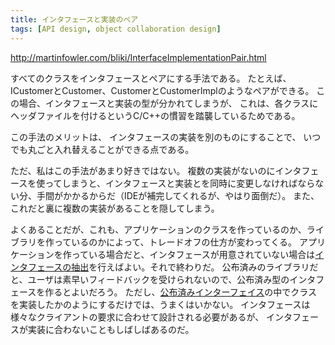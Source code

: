 ```yaml
---
title: インタフェースと実装のペア
tags: [API design, object collaboration design]
---
```


http://martinfowler.com/bliki/InterfaceImplementationPair.html

<!-- The practice of taking every class and pairing it with an interface. So as a result you see pairs of things - maybe ICustomer and Customer or Customer and CustomerImpl. In many ways it echoes the C/C++ habit of header files for each class, although in this case the interfaces and implementations are actually separate types. -->
すべてのクラスをインタフェースとペアにする手法である。
たとえば、ICustomerとCustomer、CustomerとCustomerImplのようなペアができる。
この場合、インタフェースと実装の型が分かれてしまうが、
これは、各クラスにヘッダファイルを付けるというC/C++の慣習を踏襲しているためである。

<!-- The advantage of this approach is that you can completely substitute anything at any point by providing another implementation of the interface. -->
この手法のメリットは、
インタフェースの実装を別のものにすることで、
いつでも丸ごと入れ替えることができる点である。

<!-- This isn't, however, a technique that I've ever much liked. Using interfaces when you aren't going to have multiple implementations is extra effort to keep everything in sync (although good IDEs help). Furthermore it hides the cases where you actually do provide multiple implementations. -->

ただ、私はこの手法があまり好きではない。
複数の実装がないのにインタフェースを使ってしまうと、インタフェースと実装とを同時に変更しなければならない分、手間がかかるからだ（IDEが補完してくれるが、やはり面倒だ）。
また、これだと裏に複数の実装があることを隠してしまう。

<!-- As often is the case the trade-offs are different depending on whether you are writing application classes or libraries. In an application if you ever need an interface where you don't have one you can just do Extract Interface and you're done. With published libraries your users don't get that fast feedback so it's much more useful to make your published types interfaces. However just mimicking the implementation classes in your PublishedInterfaces is rarely the best move. Interfaces should be designed around your clients' needs, often these don't match the implementation. -->

よくあることだが、これも、アプリケーションのクラスを作っているのか、ライブラリを作っているのかによって、トレードオフの仕方が変わってくる。
アプリケーションを作っている場合だと、インタフェースが用意されていない場合は[インタフェースの抽出](http://www.refactoring.com/catalog/extractInterface.html)を行えばよい。それで終わりだ。
公布済みのライブラリだと、ユーザは素早いフィードバックを受けられないので、公布済み型のインタフェースを作るとよいだろう。
ただし、[公布済みインターフェイス](PublishedInterface)の中でクラスを実装したかのようにするだけでは、うまくはいかない。
インタフェースは様々なクライアントの要求に合わせて設計される必要があるが、
インタフェースが実装に合わないこともしばしばあるのだ。

